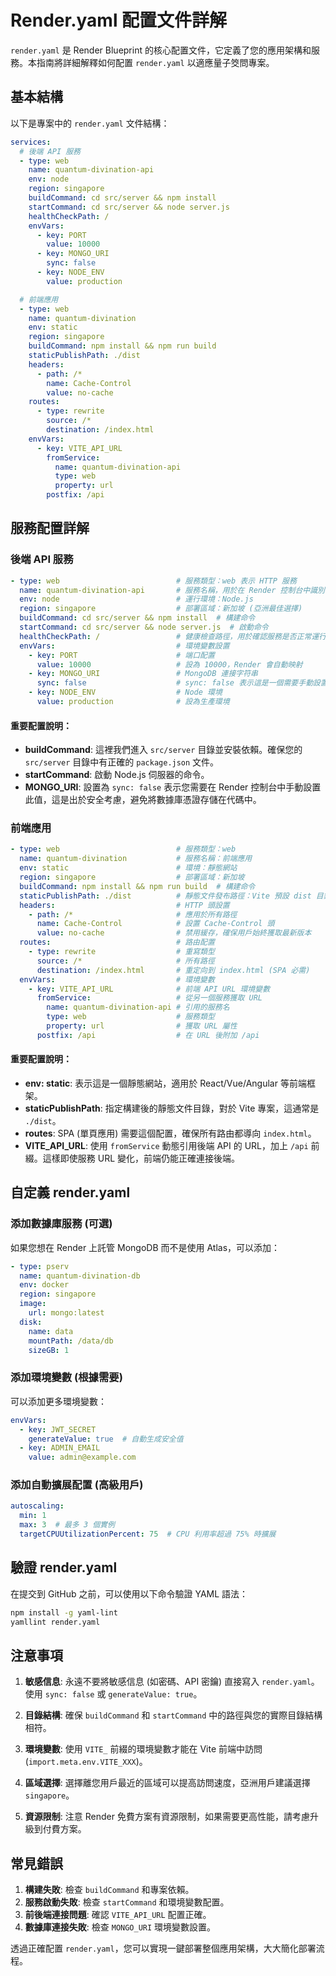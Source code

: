 # Render.yaml 配置文件詳解

`render.yaml` 是 Render Blueprint 的核心配置文件，它定義了您的應用架構和服務。本指南將詳細解釋如何配置 `render.yaml` 以適應量子筊問專案。

## 基本結構

以下是專案中的 `render.yaml` 文件結構：

```yaml
services:
  # 後端 API 服務
  - type: web
    name: quantum-divination-api
    env: node
    region: singapore
    buildCommand: cd src/server && npm install
    startCommand: cd src/server && node server.js
    healthCheckPath: /
    envVars:
      - key: PORT
        value: 10000
      - key: MONGO_URI
        sync: false
      - key: NODE_ENV
        value: production

  # 前端應用
  - type: web
    name: quantum-divination
    env: static
    region: singapore
    buildCommand: npm install && npm run build
    staticPublishPath: ./dist
    headers:
      - path: /*
        name: Cache-Control
        value: no-cache
    routes:
      - type: rewrite
        source: /*
        destination: /index.html
    envVars:
      - key: VITE_API_URL
        fromService:
          name: quantum-divination-api
          type: web
          property: url
        postfix: /api
```

## 服務配置詳解

### 後端 API 服務

```yaml
- type: web                          # 服務類型：web 表示 HTTP 服務
  name: quantum-divination-api       # 服務名稱，用於在 Render 控制台中識別
  env: node                          # 運行環境：Node.js
  region: singapore                  # 部署區域：新加坡 (亞洲最佳選擇)
  buildCommand: cd src/server && npm install  # 構建命令
  startCommand: cd src/server && node server.js  # 啟動命令
  healthCheckPath: /                 # 健康檢查路徑，用於確認服務是否正常運行
  envVars:                           # 環境變數設置
    - key: PORT                      # 端口配置
      value: 10000                   # 設為 10000，Render 會自動映射
    - key: MONGO_URI                 # MongoDB 連接字符串
      sync: false                    # sync: false 表示這是一個需要手動設置的值
    - key: NODE_ENV                  # Node 環境
      value: production              # 設為生產環境
```

#### 重要配置說明：

- **buildCommand**: 這裡我們進入 `src/server` 目錄並安裝依賴。確保您的 `src/server` 目錄中有正確的 `package.json` 文件。
- **startCommand**: 啟動 Node.js 伺服器的命令。
- **MONGO_URI**: 設置為 `sync: false` 表示您需要在 Render 控制台中手動設置此值，這是出於安全考慮，避免將數據庫憑證存儲在代碼中。

### 前端應用

```yaml
- type: web                          # 服務類型：web
  name: quantum-divination           # 服務名稱：前端應用
  env: static                        # 環境：靜態網站
  region: singapore                  # 部署區域：新加坡
  buildCommand: npm install && npm run build  # 構建命令
  staticPublishPath: ./dist          # 靜態文件發布路徑：Vite 預設 dist 目錄
  headers:                           # HTTP 頭設置
    - path: /*                       # 應用於所有路徑
      name: Cache-Control            # 設置 Cache-Control 頭
      value: no-cache                # 禁用緩存，確保用戶始終獲取最新版本
  routes:                            # 路由配置
    - type: rewrite                  # 重寫類型
      source: /*                     # 所有路徑
      destination: /index.html       # 重定向到 index.html (SPA 必需)
  envVars:                           # 環境變數
    - key: VITE_API_URL              # 前端 API URL 環境變數
      fromService:                   # 從另一個服務獲取 URL
        name: quantum-divination-api # 引用的服務名
        type: web                    # 服務類型
        property: url                # 獲取 URL 屬性
      postfix: /api                  # 在 URL 後附加 /api
```

#### 重要配置說明：

- **env: static**: 表示這是一個靜態網站，適用於 React/Vue/Angular 等前端框架。
- **staticPublishPath**: 指定構建後的靜態文件目錄，對於 Vite 專案，這通常是 `./dist`。
- **routes**: SPA (單頁應用) 需要這個配置，確保所有路由都導向 `index.html`。
- **VITE_API_URL**: 使用 `fromService` 動態引用後端 API 的 URL，加上 `/api` 前綴。這樣即使服務 URL 變化，前端仍能正確連接後端。

## 自定義 render.yaml

### 添加數據庫服務 (可選)

如果您想在 Render 上託管 MongoDB 而不是使用 Atlas，可以添加：

```yaml
- type: pserv
  name: quantum-divination-db
  env: docker
  region: singapore
  image:
    url: mongo:latest
  disk:
    name: data
    mountPath: /data/db
    sizeGB: 1
```

### 添加環境變數 (根據需要)

可以添加更多環境變數：

```yaml
envVars:
  - key: JWT_SECRET
    generateValue: true  # 自動生成安全值
  - key: ADMIN_EMAIL
    value: admin@example.com
```

### 添加自動擴展配置 (高級用戶)

```yaml
autoscaling:
  min: 1
  max: 3  # 最多 3 個實例
  targetCPUUtilizationPercent: 75  # CPU 利用率超過 75% 時擴展
```

## 驗證 render.yaml

在提交到 GitHub 之前，可以使用以下命令驗證 YAML 語法：

```bash
npm install -g yaml-lint
yamllint render.yaml
```

## 注意事項

1. **敏感信息**: 永遠不要將敏感信息 (如密碼、API 密鑰) 直接寫入 `render.yaml`。使用 `sync: false` 或 `generateValue: true`。

2. **目錄結構**: 確保 `buildCommand` 和 `startCommand` 中的路徑與您的實際目錄結構相符。

3. **環境變數**: 使用 `VITE_` 前綴的環境變數才能在 Vite 前端中訪問 (`import.meta.env.VITE_XXX`)。

4. **區域選擇**: 選擇離您用戶最近的區域可以提高訪問速度，亞洲用戶建議選擇 `singapore`。

5. **資源限制**: 注意 Render 免費方案有資源限制，如果需要更高性能，請考慮升級到付費方案。

## 常見錯誤

1. **構建失敗**: 檢查 `buildCommand` 和專案依賴。
2. **服務啟動失敗**: 檢查 `startCommand` 和環境變數配置。
3. **前後端連接問題**: 確認 `VITE_API_URL` 配置正確。
4. **數據庫連接失敗**: 檢查 `MONGO_URI` 環境變數設置。

透過正確配置 `render.yaml`，您可以實現一鍵部署整個應用架構，大大簡化部署流程。 